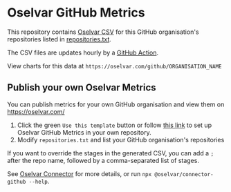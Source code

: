 # Oselvar GitHub Metrics

This repository contains [Oselvar CSV](https://github.com/oselvar/connector/#oselvar-csv)
for this GitHub organisation's repositories listed in [repositories.txt](./repositories.txt).

The CSV files are updates hourly by a [GitHub Action](./github/workflows/oselvar.yml).

View charts for this data at `https://oselvar.com/github/ORGANISATION_NAME`

## Publish your own Oselvar Metrics

You can publish metrics for your own GitHub organisation and view them on https://oselvar.com/

1. Click the green `Use this template` button or follow [this link](https://github.com/oselvar/oselvar-github-metrics/generate)
to set up Oselvar GitHub Metrics in your own repository.
2. Modify `repositories.txt` and list your GitHub organisation's repositories

If you want to override the stages in the generated CSV, you can add a `;` after the repo name,
followed by a comma-separated list of stages.

See [Oselvar Connector](https://github.com/oselvar/connector/) for more details, or run
`npx @oselvar/connector-github --help`.
